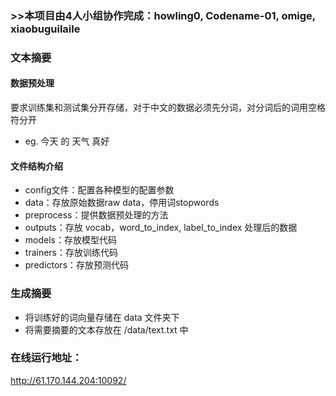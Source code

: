 ### >>本项目由4人小组协作完成：howling0, Codename-01, omige, xiaobuguilaile

### 文本摘要

#### 数据预处理
要求训练集和测试集分开存储，对于中文的数据必须先分词，对分词后的词用空格符分开
* eg. 今天 的 天气 真好

#### 文件结构介绍
* config文件：配置各种模型的配置参数
* data：存放原始数据raw data，停用词stopwords
* preprocess：提供数据预处理的方法
* outputs：存放 vocab，word_to_index, label_to_index 处理后的数据
* models：存放模型代码
* trainers：存放训练代码
* predictors：存放预测代码

### 生成摘要
* 将训练好的词向量存储在 data 文件夹下
* 将需要摘要的文本存放在 /data/text.txt 中

### 在线运行地址：
http://61.170.144.204:10092/
